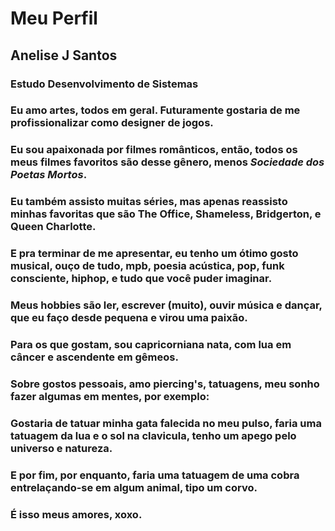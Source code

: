 # Meu Perfil

## Anelise J Santos

### Estudo Desenvolvimento de Sistemas

### Eu amo artes, todos em geral. Futuramente gostaria de me profissionalizar como designer de jogos.

### Eu sou apaixonada por filmes românticos, então, todos os meus filmes favoritos são desse gênero, menos _Sociedade dos Poetas Mortos_.

### Eu também assisto muitas séries, mas apenas reassisto minhas favoritas que são The Office, Shameless, Bridgerton, e Queen Charlotte.

### E pra terminar de me apresentar, eu tenho um ótimo gosto musical, ouço de tudo, mpb, poesia acústica, pop, funk consciente, hiphop, e tudo que você puder imaginar.

### Meus hobbies são ler, escrever (muito), ouvir música e dançar, que eu faço desde pequena e virou uma paixão.

### Para os que gostam, sou capricorniana nata, com lua em câncer e ascendente em gêmeos.

### Sobre gostos pessoais, amo piercing's, tatuagens, meu sonho fazer algumas em mentes, por exemplo:

### Gostaria de tatuar minha gata falecida no meu pulso, faria uma tatuagem da lua e o sol na clavicula, tenho um apego pelo universo e natureza.

### E por fim, por enquanto, faria uma tatuagem de uma cobra entrelaçando-se em algum animal, tipo um corvo.

### É isso meus amores, xoxo.